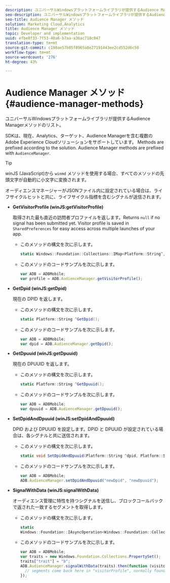 ```yaml
---
description: ユニバーサルWindowsプラットフォームライブラリが提供するAudience Managerメソッドのリスト。
seo-description: ユニバーサルWindowsプラットフォームライブラリが提供するAudience Managerメソッドのリスト。
seo-title: Audience Manager メソッド
solution: Marketing Cloud,Analytics
title: Audience Manager メソッド
topic: Developer and implementation
uuid: efbe8f33-7f53-40a6-b7aa-a36ac718c047
translation-type: tm+mt
source-git-commit: c198ae57b05f8965a8e27191443ee2cd552d6c50
workflow-type: tm+mt
source-wordcount: '276'
ht-degree: 43%

---
```



# Audience Manager メソッド{#audience-manager-methods}

ユニバーサルWindowsプラットフォームライブラリが提供するAudience Managerメソッドのリスト。

SDKは、現在、Analytics、ターゲット、Audience Managerを含む複数のAdobe Experience Cloudソリューションをサポートしています。 Methods are prefixed according to the solution. Audience Manager methods are prefixed with `AudienceManager`.

>[!TIP]
>
>winJS (JavaScript)から `winmd` メソッドを使用する場合、すべてのメソッドの先頭文字が自動的に小文字に変換されます。

オーディエンスマネージャーがJSONファイル内に設定されている場合は、ライフサイクルヒットと共に、ライフサイクル指標を含むシグナルが送信されます。

* **GetVisitorProfile (winJS:getVisitorProfile)**

   取得された最も直近の訪問者プロファイルを返します。Returns `null` if no signal has been submitted yet. Visitor profile is saved in `SharedPreferences` for easy access across multiple launches of your app.

   * このメソッドの構文を次に示します。

      ```csharp
      static Windows::Foundation::Collections::IMap<Platform::String^,Platform::Object^> ^GetVisitorProfile();
      ```

   * このメソッドのコードサンプルを次に示します。

      ```js
      var ADB = ADBMobile; 
      var profile = ADB.AudienceManager.getVisitorProfile();
      ```

* **GetDpid (winJS:getDpid)**

   現在の DPID を返します。

   * このメソッドの構文を次に示します。

      ```csharp
      static Platform::String ^GetDpid();
      ```

   * このメソッドのコードサンプルを次に示します。

      ```js
      var ADB = ADBMobile;
      var dpid = ADB.AudienceManager.getDpid(); 
      ```

* **GetDpuuid (winJS:getDpuuid)**

   現在の DPUUID を返します。

   * このメソッドの構文を次に示します。

      ```csharp
      static Platform::String ^GetDpuuid();
      ```

   * このメソッドのコードサンプルを次に示します。

      ```js
      var ADB = ADBMobile; 
      var dpuuid = ADB.AudienceManager.getDpuuid();
      ```

* **SetDpidAndDpuuid (winJS:setDpidAndDpuuid)**

   DPID および DPUUID を設定します。DPID と DPUUID が設定されている場合は、各シグナルと共に送信されます。

   * このメソッドの構文を次に示します。

      ```csharp
      static void SetDpidAndDpuuid(Platform::String ^dpid, Platform::String ^dpuuid);
      ```

   * このメソッドのコードサンプルを次に示します。

      ```js
      var ADB = ADBMobile; 
      ADB.AudienceManager.setDpidAndDpuuid("newDpid", "newDpuuid");
      ```

* **SignalWithData (winJS:signalWithData)**

   オーディエンス管理に特性を持つシグナルを送信し、ブロックコールバックで返された一致するセグメントを取得します。

   * このメソッドの構文を次に示します。

      ```csharp
      static 
      Windows::Foundation::IAsyncOperation<Windows::Foundation::Collections::IMap<Platform::String^, Platform::Object^> ^> ^SignalWithData(Windows::Foundation::Collections::IMap<Platform::String^,Platform::Object> ^data);
      ```

   * このメソッドのコードサンプルを次に示します。

      ```js
      var ADB = ADBMobile;
      var traits = new Windows.Foundation.Collections.PropertySet(); 
      traits["trait"] = "b";
      ADB.AudienceManager.signalWithData(traits).then(function (visitorProfile) { 
        // segments come back here in "visitorProfile", normally found in the "segs" object of your json 
      });
      ```
